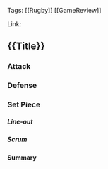 Tags:  [[Rugby]] [[GameReview]] 

Link:
## {{Title}}

### Attack



### Defense



### Set Piece
##### Line-out

##### Scrum



#### Summary
